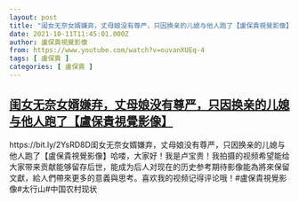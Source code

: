```yaml
---
layout: post
title: "闺女无奈女婿嫌弃，丈母娘没有尊严，只因换亲的儿媳与他人跑了【盧保貴視覺影像】"
date: 2021-10-11T11:45:01.000Z
author: 盧保貴視覺影像
from: https://www.youtube.com/watch?v=ouvanXUEq-4
tags: [ 盧保貴 ]
categories: [ 盧保貴 ]
---
```

<!--1633952701000-->
[闺女无奈女婿嫌弃，丈母娘没有尊严，只因换亲的儿媳与他人跑了【盧保貴視覺影像】](https://www.youtube.com/watch?v=ouvanXUEq-4)
------

<div>
https://bit.ly/2YsRD8D闺女无奈女婿嫌弃，丈母娘没有尊严，只因换亲的儿媳与他人跑了【盧保貴視覺影像】哈喽，大家好！我是卢宝贵！我拍摄的视频希望能给大家带来贡献能够留存后世，能成为后人对现在的历史参考期待影像能為將來保留文獻，給人們帶來更多的意義與思考。喜欢我的视频记得评论哦！#盧保貴視覺影像#太行山#中国农村现状
</div>
